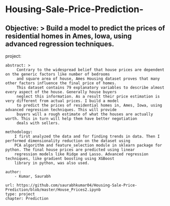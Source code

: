 # Housing-Sale-Price-Prediction-

Objective: > 
        Build a model to predict the prices of residential homes in Ames, Iowa, using advanced regression techniques.
---
project:   
    
    abstract: >
         Contrary to the widespread belief that house prices are dependent on the generic factors like number of bedrooms
         and square area of house, Ames Housing dataset proves that many other factors influence the final price of homes.
         This dataset contains 79 explanatory variables to describe almost every aspect of the house. Generally house buyers
         neglect this information. As a result their price estimation is very different from actual prices. I build a model
         to predict the prices of residential homes in, Ames, Iowa, using advanced regression techniques. This will provide
         buyers will a rough estimate of what the houses are actually worth. This in turn will help them have better negotiation
         deals with sellers. 

    methodology:
        I first analyzed the data and for finding trends in data. Then I performed dimensionality reduction on the dataset using
        PCA algorithm and feature_selection module in sklearn package for python. The final house prices are predicted using linear
        regression models like Ridge and Lasso. Advanced regression techniques, like gradient boosting using XGBoost
        library in python, was also used.    
        
    author:
        - Kumar, Saurabh  

    url: https://github.com/saurabhkumar04/Housing-Sale-Price-Prediction/blob/master/House_Prices2.ipynb
    type: project
    chapter: Prediction

